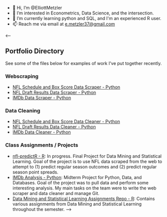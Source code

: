 - 👋 Hi, I’m @ElliottMetzler
- 👀 I’m interested in Econometrics, Data Science, and the intersection.
- 🌱 I’m currently learning python and SQL, and I'm an experienced R user.
- 📫 Reach me via email at e.metzler37@gmail.com

<--
## Portfolio Directory

See some of the files below for examples of work I've put together recently.

### Webscraping

* [NFL Schedule and Box Score Data Scraper - Python](https://github.com/ElliottMetzler/predicting-nfl-results/blob/main/code/nfl_scrape.py)
* [NFL Draft Results Data Scraper - Python](https://github.com/ElliottMetzler/exploring-the-nfl-draft/blob/main/code/nfl_draft_results_scrape.py)
* [IMDb Data Scraper - Python](https://github.com/ElliottMetzler/midterm-project-imdb/blob/main/code/imdb_scraper.py)

### Data Cleaning

* [NFL Schedule and Box Score Data Cleaner - Python](https://github.com/ElliottMetzler/predicting-nfl-results/blob/main/code/nfl_clean.py)
* [NFL Draft Results Data Cleaner - Python](https://github.com/ElliottMetzler/exploring-the-nfl-draft/blob/main/code/nfl_draft_results_clean.py)
* [IMDb Data Cleaner - Python](https://github.com/ElliottMetzler/midterm-project-imdb/blob/main/code/imdb_cleaner.py)

### Class Assignments / Projects

* [nfl-predictR - R](https://github.com/ElliottMetzler/nfl-predictR): In progress. Final Project for Data Mining and Statistical Learning. Goal of the project is to use NFL data scraped from the web to attempt to (1) predict regular season outcomes and (2) predict regular season point spreads.
* [IMDb Analysis - Python](https://github.com/ElliottMetzler/midterm-project-imdb): Midterm Project for Python, Data, and Databases. Goal of the project was to pull data and perform some interesting analysis. My main tasks on the team were to write the web scraper and data cleaner and manage Git.
* [Data Mining and Statistical Learning Assignments Repo - R](https://github.com/ElliottMetzler/data-mining-hws): Contains various assignments from Data Mining and Statistical Learning throughout the semester.
-->
